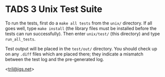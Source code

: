 # TADS 3 Unix Test Suite

To run the tests, first do a `make all tests` from the `unix/` directory.
If all goes well, type `make install` (the library files must be installed before the tests can run successfully).
Then enter `unix/test/` (this directory) and type `run_all_tests`.

Test output will be placed in the `test/out/` directory.
You should check up on any `.diff` files which are placed there; they indicate a mismatch between the test log and the pre-generated log.

&lt;<tril@igs.net>&gt;

<!-- EOF -->
